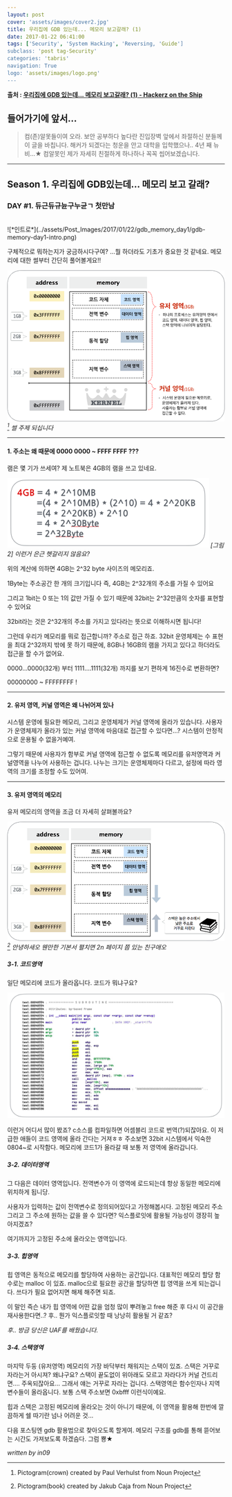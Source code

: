 ```yaml
---
layout: post
cover: 'assets/images/cover2.jpg'
title: 우리집에 GDB 있는데... 메모리 보고갈래? (1)
date: 2017-01-22 06:41:00
tags: ['Security', 'System Hacking', 'Reversing, 'Guide']
subclass: 'post tag-Security'
categories: 'tabris'
navigation: True
logo: 'assets/images/logo.png'
---
```

**출처 : [우리집에 GDB 있는데... 메모리 보고갈래? (1) - Hackerz on the Ship](https://bpsecblog.wordpress.com/2016/03/08/gdb_memory_1/)**


## 들어가기에 앞서...
>컴(존)알못들이여 오라.
보안 공부하다 높다란 진입장벽 앞에서 좌절하신 분들께 이 글을 바칩니다.
해커가 되겠다는 청운을 안고 대학을 입학했으나.. 4년 째 뉴비...★
컴알못인 제가 자세히 친절하게 하나하나 꼭꼭 씹어보겠습니다.

---

## Season 1. 우리집에 GDB있는데... 메모리 보고 갈래?
### DAY #1. 듀근듀규뉸구누균ㄱ 첫만남
<br>
![*인트로*](../assets/Post_Images/2017/01/22/gdb_memory_day1/gdb-memory-day1-intro.png)
<br>

구체적으로 뭐하는지가 궁금하시다구여?
…뭘 하더라도 기초가 중요한 것 같네요.
메모리에 대한 썰부터 간단히 풀어볼게요!!
<br>

![](../assets/Post_Images/2017/01/22/gdb_memory_day1/gdb-memory-day1-1.png)
*[^그림 1] 썰 주제 되십니다*
<br>

---

#### 1. 주소는 왜 때문에 0000 0000 ~ FFFF FFFF ???

램은 몇 기가 쓰세여?
제 노트북은 4GB의 램을 쓰고 있네요.

![](../assets/Post_Images/2017/01/22/gdb_memory_day1/gdb-memory-day1-2.png)
*[그림 2] 이런거 은근 헷갈리지 않음요?*
<br>

위의 계산에 의하면 4GB는 2^32 byte 사이즈의 메모리죠.

1Byte는 주소공간 한 개의 크기입니다
즉, 4GB는 2^32개의 주소를 가질 수 있어요

그리고 1bit는 0 또는 1의 값만 가질 수 있기 때문에 32bit는 2^32만큼의 숫자를 표현할 수 있어요

32bit라는 것은 2^32개의 주소를 가지고 있다라는 뜻으로 이해하시면 됩니다!

그런데 우리가 메모리를 뭐로 접근합니까? 주소로 접근 하죠.
32bit 운영체제는 수 표현을 최대 2^32까지 밖에 못 하기 때문에, 8GB나 16GB의 램을 가지고 있다고 하더라도 접근을 할 수가 없어요.

0000…0000(32개) 부터 1111….1111(32개) 까지를 보기 편하게 16진수로 변환하면?

00000000 ~ FFFFFFFF !

---

#### 2. 유저 영역, 커널 영역은 왜 나뉘어져 있나

시스템 운영에 필요한 메모리, 그리고 운영체제가 커널 영역에 올라가 있습니다.
사용자가 운영체제가 올라가 있는 커널 영역에 마음대로 접근할 수 있다면…? 시스템이 안정적으로 운용될 수 없을거예여.

그렇기 때문에 사용자가 함부로 커널 영역에 접근할 수 없도록 메모리를 유저영역과 커널영역을 나누어 사용하는 겁니다. 
나누는 크기는 운영체제마다 다르고, 설정에 따라 영역의 크기를 조정할 수도 있어여.

---

#### 3. 유저 영역의 메모리

유저 메모리의 영역을 조금 더 자세히 살펴볼까요?

![](../assets/Post_Images/2017/01/22/gdb_memory_day1/gdb-memory-day1-3.png)
*[^그림 3] 안녕하새오 웬만한 기본서 펼치면 2n 페이지 쯤 있는 친구애오*
<br>

##### 3-1. 코드영역

일단 메모리에 코드가 올라옵니다. 코드가 뭐냐구요?

![*[그림 3] 네 바로 이겁니다*](../assets/Post_Images/2017/01/22/gdb_memory_day1/gdb-memory-day1-4.png)

이런거 어디서 많이 봤죠? c소스를 컴파일하면 어셈블리 코드로 번역(?)되잖아요.
이 저급한 애들이 코드 영역에 올라 간다는 거져ㅎㅎ
주소보면 32bit 시스템에서 익숙한 0804~로 시작함다. 메모리에 코드1가 올라갈 때 보통 저 영역에 올라갑니다.
<br>

##### 3-2. 데이터영역

그 다음은 데이터 영역입니다. 
전역변수가 이 영역에 로드되는데 항상 동일한 메모리에 위치하게 됩니당.

사용자가 입력하는 값이 전역변수로 정의되어있다고 가정해봅시다.
고정된 메모리 주소 그리고 그 주소에 원하는 값을 쓸 수 있다면? 익스플로잇에 활용될 가능성이 갱장히 높아지겠죠?

여기까지가 고정된 주소에 올라오는 영역입니다.
<br>

##### 3-3. 힙영역
힙 영역은 동적으로 메모리를 할당하여 사용하는 공간입니다.
대표적인 메모리 할당 함수로는 malloc 이 있죠. malloc으로 필요한 공간을 할당하면 힙 영역을 쓰게 되는겁니다.
쓰다가 필요 없어지면 해제 해주면 되죠.

이 말인 즉슨 내가 힙 영역에 어떤 값을 엄청 많이 뿌려놓고 free 해준 후
다시 이 공간을 재사용한다면..? 후.. 뭔가 익스플로잇할 때 낭낭히 활용될 거 같죠?

*후.. 방금 당신은 UAF를 배웠습니다.*
<br>

##### 3-4. 스택영역
마지막 두둥 (유저영역) 메모리의 가장 바닥부터 채워지는 스택이 있죠.
스택은 거꾸로 자라는거 아시져?
왜냐구요?
스택이 끝도없이 위아래도 모르고 자라다가 커널 건드리면…. 주옥되잖아요…
그래서 얘는 거꾸로 자라는 겁니다.
스택영역은 함수인자나 지역변수들이 올라옵니다.
보통 스택 주소보면 0xbfff 이런식이예요.

힙과 스택은 고정된 메모리에 올라오는 것이 아니기 때문에, 이 영역을 활용해 한번에 깔끔하게 쉘 따기란 넘나 어려운 것…

다음 포스팅엔 gdb 활용법으로 찾아오도록 할게여. 
메모리 구조를 gdb를 통해 뜯어보는 시간도 가져보도록 하겠슴다. 그럼 뿅★

*written by in09*


[^그림 1]: Pictogram(crown) created by Paul Verhulst from Noun Project
[^그림 3]: Pictogram(book) created by Jakub Caja from Noun Project